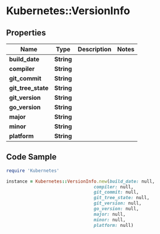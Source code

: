 # Kubernetes::VersionInfo

## Properties

Name | Type | Description | Notes
------------ | ------------- | ------------- | -------------
**build_date** | **String** |  | 
**compiler** | **String** |  | 
**git_commit** | **String** |  | 
**git_tree_state** | **String** |  | 
**git_version** | **String** |  | 
**go_version** | **String** |  | 
**major** | **String** |  | 
**minor** | **String** |  | 
**platform** | **String** |  | 

## Code Sample

```ruby
require 'Kubernetes'

instance = Kubernetes::VersionInfo.new(build_date: null,
                                 compiler: null,
                                 git_commit: null,
                                 git_tree_state: null,
                                 git_version: null,
                                 go_version: null,
                                 major: null,
                                 minor: null,
                                 platform: null)
```


